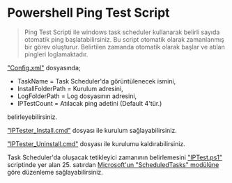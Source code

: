 # Powershell Ping Test Script

> Ping Test Scripti ile windows task scheduler kullanarak belirli sayıda otomatik ping başlatabilirsiniz.
Bu script otomatik olarak zamanlanmış bir görev oluşturur. Belirtilen zamanda otomatik olarak başlar ve atılan pingleri loglamaktadır.

["Config.xml"](Config.xml) dosyasında;

- TaskName = Task Scheduler'da görüntülenecek ismini,
- InstallFolderPath = Kurulum adresini,
- LogFolderPath = Log dosyasının adresini,
- IPTestCount = Atılacak ping adetini (Default 4'tür.)

belirleyebilirsiniz.

["IPTester_Install.cmd"](IPTester_Install.cmd) dosyası ile kurulum sağlayabilirsiniz.

["IPTester_Uninstall.cmd"](IPTester_Uninstall.cmd) dosyası ile kurulumu kaldırabilirsiniz.

Task Scheduler'da oluşacak tetikleyici zamanının belirlemesini ["IPTest.ps1"](IPTest.ps1) scriptinde yer alan 25. satırdan [Microsoft'un "ScheduledTasks" modülüne](https://docs.microsoft.com/en-us/powershell/module/scheduledtasks/new-scheduledtasktrigger?view=windowsserver2022-ps) göre düzenleme sağlayabilirsiniz.
